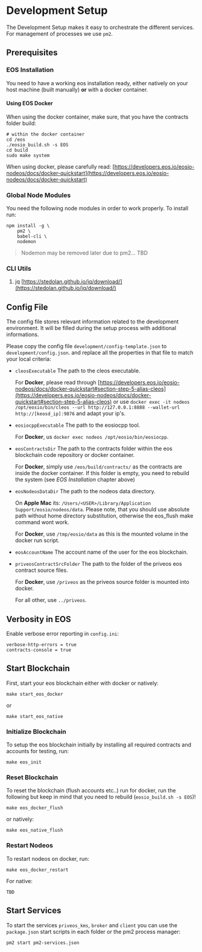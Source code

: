 # Development Setup

The Development Setup makes it easy to orchestrate the different services. For management of processes we use `pm2`. 

## Prerequisites

### EOS Installation

You need to have a working eos installation ready, either natively on your host machine (built manually) __or__ with a docker container.

#### Using EOS Docker

When using the docker container, make sure, that you have the contracts folder build:

```
# within the docker container
cd /eos
./eosio_build.sh -s EOS
cd build
sudo make system
```

When using docker, please carefully read: [https://developers.eos.io/eosio-nodeos/docs/docker-quickstart](https://developers.eos.io/eosio-nodeos/docs/docker-quickstart)

### Global Node Modules

You need the following node modules in order to work properly. To install run:

```
npm install -g \
    pm2 \
    babel-cli \ 
    nodemon
```

> Nodemon may be removed later due to pm2... TBD

### CLI Utils

1. jq [https://stedolan.github.io/jq/download/](https://stedolan.github.io/jq/download/)

## Config File

The config file stores relevant information related to the development environment. It will be filled during the setup process with additional informations.

Please copy the config file `development/config-template.json` to `development/config.json`. and replace all the properties in that file to match your local criteria:

- `cleosExecutable` The path to the cleos executable.
    
   For __Docker__, please read through [https://developers.eos.io/eosio-nodeos/docs/docker-quickstart#section-step-5-alias-cleos](https://developers.eos.io/eosio-nodeos/docs/docker-quickstart#section-step-5-alias-cleos) or use `docker exec -it nodeos /opt/eosio/bin/cleos --url http://127.0.0.1:8888 --wallet-url http://[keosd_ip]:9876` and adapt your ip's.


- `eosiocppExecutable` The path to the eosiocpp tool.

    For __Docker__, us `docker exec nodeos /opt/eosio/bin/eosiocpp`.

- `eosContractsDir` The path to the contracts folder within the eos blockchain code repository or docker container.

    For __Docker__, simply use `/eos/build/contracts/` as the contracts are inside the docker container. If this folder is empty, you need to rebuild the system (see _EOS Installation_ chapter above)

- `eosNodeosDataDir` The path to the nodeos data directory.

    On __Apple Mac__ its: `/Users/<USER>/Library/Application Support/eosio/nodeos/data`. Please note, that you should use absolute path without home directory substitution, otherwise the eos_flush make command wont work.
    
    For __Docker__, use `/tmp/eosio/data` as this is the mounted volume in the docker run script.

- `eosAccountName` The account name of the user for the eos blockchain.

- `priveosContractSrcFolder` The path to the folder of the priveos eos contract source files.

    For __Docker__, use `/priveos` as the priveos source folder is mounted into docker.

    For all other, use `../priveos`.


## Verbosity in EOS

Enable verbose error reporting in `config.ini`:

```
verbose-http-errors = true
contracts-console = true
```

## Start Blockchain

First, start your eos blockchain either with docker or natively:

```
make start_eos_docker
```

or

```
make start_eos_native
```

### Initialize Blockchain

To setup the eos blockchain initially by installing all required contracts and accounts for testing, run:

```
make eos_init
```

### Reset Blockchain

To reset the blockchain (flush accounts etc..) run for docker, run the following but keep in mind that you need to rebuild (`eosio_build.sh -s EOS`)!

```
make eos_docker_flush
```

or natively:

```
make eos_native_flush
```

### Restart Nodeos

To restart nodeos on docker, run:

```
make eos_docker_restart
```

For native:

```
TBD
```

## Start Services

To start the services `priveos_kms`, `broker` and `client` you can use the `package.json` start scripts in each folder or the pm2 process manager:

```
pm2 start pm2-services.json
```